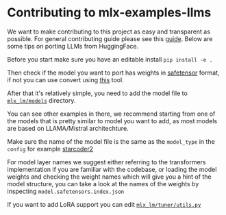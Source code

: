 # Contributing to mlx-examples-llms

We want to make contributing to this project as easy and transparent as
possible. For general contributing guide please see this [guide](https://github.com/ml-explore/mlx-examples/blob/main/CONTRIBUTING.md). Below are some tips on porting LLMs from HuggingFace.

Before you start make sure you have an editable install `pip install -e .`

Then check if the model you want to port has weights in [safetensor](https://huggingface.co/docs/safetensors/index) format, if not you can use convert using [this](https://huggingface.co/spaces/safetensors/convert) tool.

After that it's relatively simple, you need to add the model file to [`mlx_lm/models`](https://github.com/ml-explore/mlx-examples/tree/main/llms/mlx_lm/models) directory. 

You can see other examples in there, we recommend starting from one of the models that is pretty similar to model you want to add, as most models are based on LLAMA/Mistral architechture.

Make sure the name of the model file is the same as the `model_type` in the `config` for example [starcoder2](https://huggingface.co/bigcode/starcoder2-7b/blob/main/config.json#L17) 

For model layer names we suggest either referring to the transformers implementation if you are familiar with the codebase, or loading the model weights and checking the weight names which will give you a hint of the model structure, you can take a look at the names of the weights by inspecting `model.safetensors.index.json`

If you want to add LoRA support you can edit [`mlx_lm/tuner/utils.py`](https://github.com/ml-explore/mlx-examples/blob/main/llms/mlx_lm/tuner/utils.py#L27-L60)